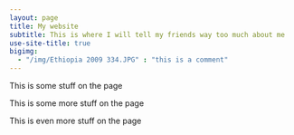 ```yaml
---
layout: page
title: My website
subtitle: This is where I will tell my friends way too much about me
use-site-title: true
bigimg: 
  - "/img/Ethiopia 2009 334.JPG" : "this is a comment"
---
```


This is some stuff on the page

This is some more stuff on the page

This is even more stuff on the page
